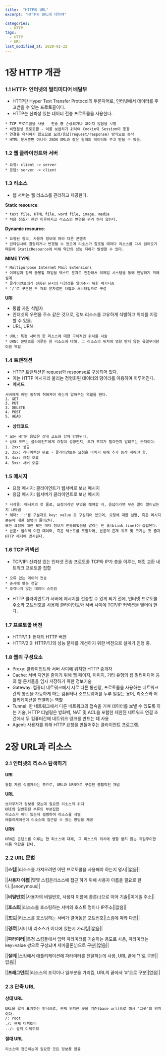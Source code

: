 ```yaml
---
title:  "HTTP와 URL"
excerpt: "HTTP와 URL에 대하여"

categories:
  - HTTP
tags:
  - HTTP
  - URL
last_modified_at: 2020-01-22
---
```


# 1장 HTTP 개관
### 1.1 HTTP: 인터넷의 멀티미디어 배달부
* HTTP란 Hyper Text Transfer Protocol의 두문자어로, 인터넷에서 데이터를 주고받을 수 있는 프로토콜이다.
* HTTP는 신뢰성 있는 데이터 전송 프로토콜을 사용한다.

```
* TCP 프로토콜을 사용 - 전송 중 손상되거나 꼬이지 않음을 보장
* 비연결성 프로토콜 - 이를 보완하기 위하여 Cookie와 Session이 등장
* 연결을 유지하지 않으므로 요청/응답(request/response) 방식으로 동작
* HTML 문서뿐만 아니라 JSON XML과 같은 형태의 데이터도 주고 받을 수 있음.
```

### 1.2 웹 클라이언트와 서버

```
* 요청: client -> server
* 응답: server -> client
```

### 1.3 리소스
* 웹 서버는 웹 리소스를 관리하고 제공한다.


**Static resource**: 

```
* text file, HTML file, word file, image, media
* 처음 참조가 한번 이루어지고 리소스의 변경을 관리 하지 않는다.
```

**Dynamic resource**: 

```
* 요청된 정보, 사용자 정보에 따라 다른 콘텐츠
* 런타임시에 결정되거나 변경될 수 있으며 리소스가 참조될 때마다 리소스를 다시 읽어오기 때문에 StaticResource에 비해 약간의 성능 저하가 발생할 수 있다.
```

**MIME TYPE**

```
* Multipurpose Internet Mail Extensions
* 이메일과 함께 동봉할 파일을 텍스트 문자로 전환해서 이메일 시스템을 통해 전달하기 위해 설계
* 클라이언트에게 전송된 문서의 다양성을 알려주기 위한 메커니즘
* '/'로 구분된 두 개의 문자열인 타입과 서브타입으로 구성
```

**URI**
* 통합 자원 식별자
* 인터넷의 우편물 주소 같은 것으로, 정보 리소스를 고유하게 식별하고 위치를 지정할 수 있음.
* URL,  URN

```
* URL: 특정 서버의 한 리소스에 대한 구체적인 위치를 서술
* URN: 콘텐츠를 이루는 한 리소스에 대해, 그 리소스의 위치에 영향 받지 않는 유일무이한 이름 역할
```

### 1.4 트랜잭션
* HTTP 트랜잭션은 request와 response로 구성되어 있다.
* 이는 HTTP 메시지라 불리는 정형화된 데이터의 덩어리를 이용하여 이루어진다.
* **메서드**

```
서버에게 어떤 동작이 취해져야 하는지 말해주는 역할을 한다.
1. GET 
2. PUT
3. DELETE
4. POST
5. HEAD
```

* **상태코드**

```
* 모든 HTTP 응답은 상태 코드와 함께 반환된다.
* 상태 코드는 클라이언트에게 요청이 성공인지, 추가 조치가 필요한지 알려주는 숫자이다.
1. 2xx: 성공
2. 3xx: 리다이렉션 완료 - 클라이언트는 요청을 마치기 위해 추가 동작 취해야 함.
3. 4xx: 요청 오류
4. 5xx: 서버 오류
```

### 1.5 메시지
* 요청 메시지: 클라이언트가 웹서버로 보낸 메시지
* 응답 메시지: 웹서버가 클라이언트로 보낸 메시지

```
* 시작줄: 메시지의 첫 줄로, 요청이라면 무엇을 해야할 지, 응답이라면 무슨 일이 일어났는지 나타냄
* 헤더: ':'를 구분자로 key: value 로 구성되어 있으며, 요청에 대한 설명, 혹은 메시지 본문에 대한 설명이 들어간다.
또한 요청에 대한 모든 메타 정보가 전송되었음을 알리는 빈 줄(blank line)이 삽입된다.
* 본문: 임의의 이진 데이터, 혹은 텍스트를 포함하며, 본문의 존재 유무 및 크기는 첫 줄과 HTTP 헤더에 명시된다.
```

### 1.6 TCP 커넥션
* TCP/IP: 신뢰성 있는 인터넷 전송 프로토콜
                TCP와 IP가 층을 이루는, 패킷 교환 네트워크 프로토콜 집합
                
```
* 오류 없는 데이터 전송
* 순서에 맞는 전달
* 조각나지 않는 데이터 스트림
```

* HTTP 클라이언트가 서버에 메시지를 전송할 수 있게 되기 전에, 인터넷 프로토콜 주소와 포트번호를 사용해 클라이언트와 서버 사이에 TCP/IP 커넥션을 맺어야 한다.
### 1.7 프로토콜 버전
* HTTP/1.1: 현재의 HTTP 버전
* HTTP/2.0: HTTP/1.1의 성능 문제를 개선하기 위한 버전으로 설계가 진행 중.
### 1.8 웹의 구성요소
* Proxy: 클라이언트와 서버 사이에 위치한 HTTP 중개자
* Cache: 서버 지연을 줄이기 위해 웹 페이지, 이미지, 기타 유형의 웹 멀티미디어 등의 웹 문서들을 임시 저장하기 위한 정보기술
* Gateway: 컴퓨터 네트워크에서 서로 다른 통신망, 프로토콜을 사용하는 네트워크 간의 통신을 가능하게 하는 컴퓨터나 소프트웨어를 두루 일컫는 용어,
리소스와 어플리케이션을 연결하는 역할
* Tunnel: 한 네트워크에서 다른 네트워크의 접속을 거쳐 데이터를 보낼 수 있도록 하는 기술,
HTTP 터널링은 방화벽, NAT 및 ACL을 포함한 제한된 네트워크 연결 조건에서 두 컴퓨터간에 네트워크 링크를 만드는 데 사용
* Agent:  사용자를 위해 HTTP 요청을 만들어주는 클라이언트 프로그램.

# 2장 URL과 리소스
### 2.1 인터넷의 리소스 탐색하기
**URI**

```
통합 자원 식별자라는 뜻으로, URL과 URN으로 구성된 종합적인 개념
```

**URL**

```
브라우저가 정보를 찾는데 필요한 리소스의 위치
URI의 일반화된 부류의 부분집합
리소스가 어디 있는지 설명하여 리소스를 식별
애플리케이션이 리소스에 접근할 수 있는 방법을 제공
```

**URN**

```
URN은 콘텐츠를 이루는 한 리소스에 대해, 그 리소스의 위치에 영향 받지 않는 유일무이한 이름 역할을 한다.
```

### 2.2 URL 문법


||**스킴**||리소스를 가져오려면 어떤 프로토콜을 사용해야 하는지 명시||없음||

||**사용자 이름**||몇몇 스킴은리소스에 접근 하기 위해 사용자 이름을 필요로 한다.||anonymous||

||**비밀번호**||사용자의 비밀번호, 사용자 이름에 콜론(:)으로 이어 기술||이메일 주소||

||**호스트**||리소스를 호스팅하는 서버의 호스트 명이나 IP주소||없음||

||**포트**||리소스를 호스팅하는 서버가 열어놓은 포트번호||스킴에 따라 다름||

||**경로**||서버 내 리소스가 어디에 있는지 가리킴||없음||

||**파라미터**||특정 스킴들에서 입력 파라미터를 기술하는 용도로 사용, 파라미터는 key=value 쌍으로 구성되며 세미콜론(;)으로 구분||없음||

||**질의**||스킴에서 애플리케이션에 파라미터를 전달하는데 사용, URL 끝에 '?'로 구분||없음||

||**프래그먼트**||리소스의 조각이나 일부분을 가리킴, URL의 끝에서 '#'으로 구분||없음||


### 2.3 단축 URL
**상대 URL**

```
URL을 짧게 표기하는 방식으로, 현재 위치한 곳을 기준(base url)으로 해서 '그곳'의 위치이다.
/: root
./: 현재 디렉토리
../: 상위 디렉토리
```

**절대 URL**

```
리소스에 접근하는데 필요한 모든 정보를 함유
```
